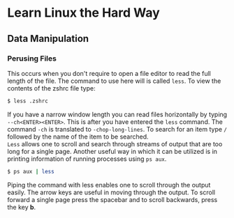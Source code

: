 # Learn Linux the Hard Way

## Data Manipulation

### Perusing Files
This occurs when you don't require to open a file editor to read the full length of the file. The command to use here will 
is called `less`. To view the contents of the zshrc file type:
 ```bash
 $ less .zshrc
 ```
 If you have a narrow window length you can read files horizontally by typing `--ch<ENTER><ENTER>`. This is after
 you have entered the `less` command. The command `-ch` is translated to `-chop-long-lines`. To search for an item type `/`
 followed by the name of the item to be searched.  
 `Less` allows one to scroll and search through streams of output that are too long for a single page. Another useful way in
 which it can be utilized is in printing information of running processes using `ps aux`.
 ```bash
 $ ps aux | less
 ```
 Piping the command with less enables one to scroll through the output easily. The arrow keys are useful in moving through the 
 output. To scroll forward a single page press the spacebar and to scroll backwards, press the key **b**.
